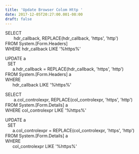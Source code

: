 ```yaml
---
title: 'Update Browser Colom Http '
date: 2017-12-05T20:27:00.001-08:00
draft: false
---
```


SELECT  
       hdr\_callback, REPLACE(hdr\_callback, 'https', 'http')  
FROM System.\[Form.Headers\]  
WHERE hdr_callback LIKE '%https%'  
  
UPDATE a  
  SET  
      a.hdr\_callback = REPLACE(hdr\_callback, 'https', 'http')  
FROM System.\[Form.Headers\] a  
WHERE  
      hdr_callback LIKE '%https%'  
  
SELECT  
       a.col\_controlexpr, REPLACE(col\_controlexpr, 'https', 'http')  
FROM System.\[Form.Details\] a  
WHERE col_controlexpr LIKE '%https%'  
  
UPDATE a  
  SET  
      a.col\_controlexpr = REPLACE(col\_controlexpr, 'https', 'http')  
FROM System.\[Form.Details\] a  
WHERE  
      col_controlexpr LIKE '%https%'